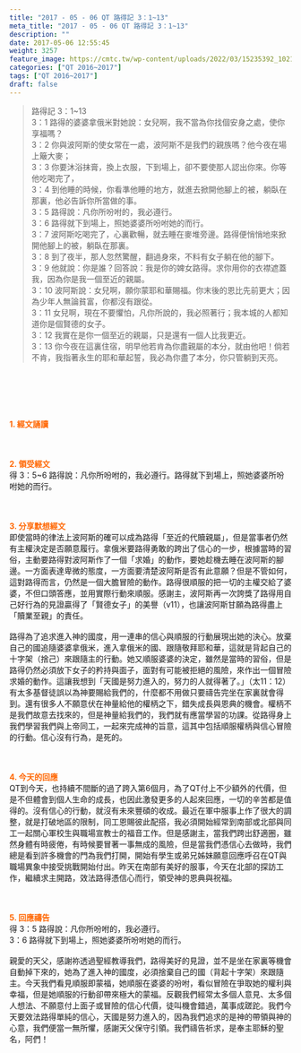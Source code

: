 ```yaml
---
title: "2017 - 05 - 06 QT 路得記 3：1~13"
meta_title: "2017 - 05 - 06 QT 路得記 3：1~13"
description: ""
date: 2017-05-06 12:55:45
weight: 3257
feature_image: https://cmtc.tw/wp-content/uploads/2022/03/15235392_10211799862337740_180693556567566654_o-1.webp
categories: ["QT 2016~2017"]
tags: ["QT 2016~2017"]
draft: false
---
```


<blockquote>路得記 3：1~13<br />
3：1 路得的婆婆拿俄米對她說：女兒啊，我不當為你找個安身之處，使你享福嗎？<br />
3：2 你與波阿斯的使女常在一處，波阿斯不是我們的親族嗎？他今夜在場上簸大麥；<br />
3：3 你要沐浴抹膏，換上衣服，下到場上，卻不要使那人認出你來。你等他吃喝完了，<br />
3：4 到他睡的時候，你看準他睡的地方，就進去掀開他腳上的被，躺臥在那裏，他必告訴你所當做的事。<br />
3：5 路得說：凡你所吩咐的，我必遵行。<br />
3：6 路得就下到場上，照她婆婆所吩咐她的而行。<br />
3：7 波阿斯吃喝完了，心裏歡暢，就去睡在麥堆旁邊。路得便悄悄地來掀開他腳上的被，躺臥在那裏。<br />
3：8 到了夜半，那人忽然驚醒，翻過身來，不料有女子躺在他的腳下。<br />
3：9 他就說：你是誰？回答說：我是你的婢女路得。求你用你的衣襟遮蓋我，因為你是我一個至近的親屬。<br />
3：10 波阿斯說：女兒啊，願你蒙耶和華賜福。你末後的恩比先前更大；因為少年人無論貧富，你都沒有跟從。<br />
3：11 女兒啊，現在不要懼怕，凡你所說的，我必照著行；我本城的人都知道你是個賢德的女子。<br />
3：12 我實在是你一個至近的親屬，只是還有一個人比我更近。<br />
3：13 你今夜在這裏住宿，明早他若肯為你盡親屬的本分，就由他吧！倘若不肯，我指著永生的耶和華起誓，我必為你盡了本分，你只管躺到天亮。</blockquote><br />
&nbsp;<br />
<br />
&nbsp;<br />
<br />
<span style="color: #ff6600;"><strong>1. </strong><strong>經文誦讀</strong></span><br />
<br />
<span style="color: #ff6600;"><strong> </strong></span><br />
<br />
<span style="color: #ff6600;"><strong>2. </strong><strong>領受經文<br />
</strong></span>得 3：5~6 路得說：凡你所吩咐的，我必遵行。路得就下到場上，照她婆婆所吩咐她的而行。<br />
<br />
&nbsp;<br />
<br />
<span style="color: #ff6600;"><strong>3. 分享默想經文<br />
</strong></span>即使當時的律法上波阿斯的確可以成為路得「至近的代贖親屬」，但是當事者仍然有主權決定是否願意履行。拿俄米要路得勇敢的跨出了信心的一步，根據當時的習俗，主動要路得對波阿斯作了一個「求婚」的動作，要她趁機去睡在波阿斯的腳邊。一方面表達卑微的態度，一方面要清楚波阿斯是否有此意願？但是不管如何，這對路得而言，仍然是一個大膽冒險的動作。路得很順服的把一切的主權交給了婆婆，不但口頭答應，並用實際行動來順服。感謝主，波阿斯再一次誇獎了路得用自己好行為的見證贏得了「賢德女子」的美譽（v11），也讓波阿斯甘願為路得盡上「贖業至親」的責任。<br />
<br />
路得為了追求進入神的國度，用一連串的信心與順服的行動展現出她的決心。放棄自己的國追隨婆婆拿俄米，進入拿俄米的國、跟隨敬拜耶和華，這就是背起自己的十字架（捨己）來跟隨主的行動。她又順服婆婆的決定，雖然是當時的習俗，但是路得仍然必須放下女子的矜持與面子，面對有可能被拒絕的風險，來作出一個冒險求婚的動作。這讓我想到「天國是努力進入的，努力的人就得著了。」（太11：12）有太多基督徒誤以為神要賜給我們的，什麼都不用做只要禱告完坐在家裏就會得到。還有很多人不願意伏在神量給他的權柄之下，錯失成長與恩典的機會。權柄不是我們故意去找來的，但是神量給我們的，我們就有應當學習的功課。從路得身上我們學習我們與上帝同工，一起來完成神的旨意，這其中包括順服權柄與信心冒險的行動。信心沒有行為，是死的。<br />
<br />
&nbsp;<br />
<br />
<span style="color: #ff6600;"><strong>4. 今天的回應<br />
</strong></span>QT到今天，也持續不間斷的過了跨入第6個月，為了QT付上不少額外的代價，但是不但體會到個人生命的成長，也因此激發更多的人起來回應，一切的辛苦都是值得的。沒有信心的行動，就沒有未來豐碩的收成。最近在軍中服事上作了很大的調整，就是打破地區的限制，同工恩賜彼此配搭，我必須開始經常到南部或北部與同工一起關心軍校生與職場宣教士的福音工作。但是感謝主，當我們跨出舒適圈，雖然身體有時疲倦，有時候要冒著一事無成的風險，但是當我們憑信心去做時，我們總是看到許多機會的門為我們打開，開始有學生或弟兄姊妹願意回應呼召在QT與職場異象中接受挑戰開始付出。昨天在南部有美好的服事，今天在北部的探訪工作，繼續求主開路，效法路得憑信心而行，領受神的恩典與祝福。<br />
<br />
&nbsp;<br />
<br />
<span style="color: #ff6600;"><strong>5. 回應禱告<br />
</strong></span>得 3：5 路得說：凡你所吩咐的，我必遵行。<br />
3：6 路得就下到場上，照她婆婆所吩咐她的而行。<br />
<br />
親愛的天父，感謝祢透過聖經教導我們，路得美好的見證，並不是坐在家裏等機會自動掉下來的，她為了進入神的國度，必須捨棄自己的國（背起十字架）來跟隨主。今天我們看見順服即蒙福，她順服在婆婆的吩咐，看似冒險在爭取她的權利與幸福，但是她順服的行動卻帶來極大的蒙福。反觀我們經常太多個人意見、太多個人想法、不願意付上面子或冒險的信心代價，徒叫機會錯過，萬事成蹉跎。我們今天要效法路得單純的信心，天國是努力進入的，因為我們追求的是神的帶領與神的心意，我們便當一無所懼，感謝天父保守引領。我們禱告祈求，是奉主耶穌的聖名，阿們！
        